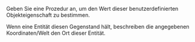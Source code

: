 Geben Sie eine Prozedur an, um den Wert dieser benutzerdefinierten Objekteigenschaft zu bestimmen.

Wenn eine Entität diesen Gegenstand hält, beschreiben die angegebenen Koordinaten/Welt den Ort dieser Entität.